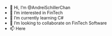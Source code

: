 - 👋 Hi, I’m @AndreiSchillerChan
- 👀 I’m interested in FinTech
- 🌱 I’m currently learning C#
- 💞️ I’m looking to collaborate on FinTech Software
- 📫 Here

<!---
AndreiSchillerChan/AndreiSchillerChan is a ✨ special ✨ repository because its `README.md` (this file) appears on your GitHub profile.
You can click the Preview link to take a look at your changes.
--->
